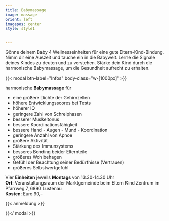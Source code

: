 ```yaml
---
title: Babymassage
image: massage
orient: left
imagepos: center
style: style1


---
```


Gönne deinem Baby 4 Wellnesseinheiten für eine gute Eltern-Kind-Bindung. Nimm dir eine Auszeit und tauche ein in die Babywelt. Lerne die Signale deines Kindes zu deuten und zu verstehen. Stärke dein Kind durch die harmonische Babymassage, um die Gesundheit aufrecht zu erhalten. 

{{< modal btn-label="Infos" body-class="w-[1000px]" >}} 

harmonische **Babymassage** für 

- eine größere Dichte der Gehirnzellen  
- höhere Entwicklungsscores bei Tests  
- höherer IQ
- geringere Zahl von Schreiphasen
- besserer Muskeltonus
- bessere Koordinationsfähigkeit
- bessere Hand - Augen - Mund - Koordination
- geringere Anzahl von Apnoe
- größere Aktivität
- Stärkung des Immunsystems
- besseres Bonding beider Elternteile
- größeres Wohlbehagen
- Gefühl der Beachtung seiner Bedürfnisse (Vertrauen)
- größeres Selbstwertgefühl

Vier **Einheiten** jeweils **Montags** von 13.30-14.30 Uhr  
**Ort**: Veranstaltungsraum der Marktgemeinde beim Eltern Kind Zentrum im Pfarrweg 7, 6890 Lustenau  
**Kosten**: Euro 90,-

{{< anmeldung >}}

{{</ modal >}}